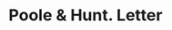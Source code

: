 ---
doi: 10.7916/D8K375NK
date_other: '1870'
date_other_textual: 1870-1879
form: correspondence
genre:
- Letters (correspondence)
name:
- Poole & Hunt
object_in_context_url: https://biggert.cul.columbia.edu/items/view/ave_biggert_00559
subject_hierarchical_geographic:
- Baltimore, Maryland, United States
subject_name:
- Poole & Hunt
title: Poole & Hunt. Letter
sort_title: Poole & Hunt. Letter
call_number: ave_biggert_00559
coordinates:
- 39.28333333333333,-76.61666666666666
pid: ave_biggert_00559
identifiers: ave_biggert_00559
thumbnail: https://derivativo-3.library.columbia.edu/iiif/2/ldpd:343815/full/!256,256/0/native.jpg
permalink: /biggert/ave_biggert_00559/
layout: iiif-image-page
---